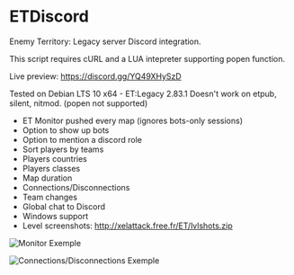 # ETDiscord
Enemy Territory: Legacy server Discord integration.

This script requires cURL and a LUA intepreter supporting popen function.

Live preview: https://discord.gg/YQ49XHySzD

Tested on Debian LTS 10 x64 - ET:Legacy 2.83.1
Doesn't work on etpub, silent, nitmod. (popen not supported) 

- ET Monitor pushed every map (ignores bots-only sessions)
- Option to show up bots
- Option to mention a discord role
- Sort players by teams
- Players countries
- Players classes
- Map duration
- Connections/Disconnections
- Team changes
- Global chat to Discord
- Windows support
- Level screenshots: http://xelattack.free.fr/ET/lvlshots.zip

![Monitor Exemple](http://xelattack.free.fr/ET/monitor.png)


![Connections/Disconnections Exemple](http://xelattack.free.fr/ET/exemple2.png)
